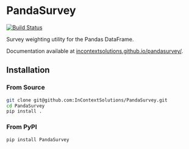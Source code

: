 # PandaSurvey

[![Build Status](https://api.shippable.com/projects/5411f298814f6b1f6a9fa132/badge?branchName=master)](https://app.shippable.com/projects/5411f298814f6b1f6a9fa132/builds/latest)

Survey weighting utility for the Pandas DataFrame.

Documentation available at [incontextsolutions.github.io/pandasurvey/](http://incontextsolutions.github.io/pandasurvey/).

## Installation

### From Source

```bash
git clone git@github.com:InContextSolutions/PandaSurvey.git
cd PandaSurvey
pip install .
```

### From PyPI

```bash
pip install PandaSurvey
```
